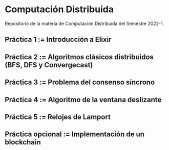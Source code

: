 # Computación Distribuida
Repositorio de la materia de Computación Distribuida del Semestre 2022-1.

## Práctica 1 := Introducción a Elixir

## Práctica 2 := Algoritmos clásicos distribuidos (BFS, DFS y Convergecast)

## Práctica 3 := Problema del consenso síncrono

## Práctica 4 := Algoritmo de la ventana deslizante

## Práctica 5 := Relojes de Lamport

## Práctica opcional := Implementación de un blockchain
